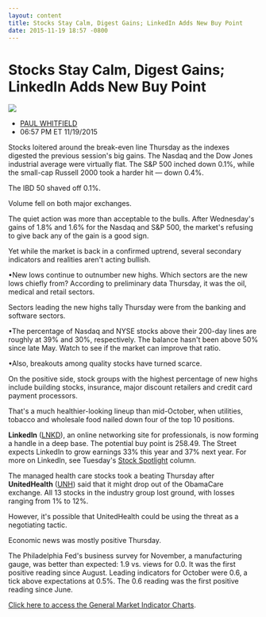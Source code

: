```yaml
---
layout: content
title: Stocks Stay Calm, Digest Gains; LinkedIn Adds New Buy Point
date: 2015-11-19 18:57 -0800
---
```



Stocks Stay Calm, Digest Gains; LinkedIn Adds New Buy Point
============================================================


![](https://www.investors.com/wp-content/uploads/ibd-migrated-images/MPv_151120_153012052_68813.png)

* [PAUL WHITFIELD](https://www.investors.com/author/whitfieldp/ "Posts by PAUL WHITFIELD")
* 06:57 PM ET 11/19/2015




  

Stocks loitered around the break-even line Thursday as the indexes digested the previous session's big gains. The Nasdaq and the Dow Jones industrial average were virtually flat. The S&P 500 inched down 0.1%, while the small-cap Russell 2000 took a harder hit — down 0.4%.

  

The IBD 50 shaved off 0.1%.

  

Volume fell on both major exchanges.

  

The quiet action was more than acceptable to the bulls. After Wednesday's gains of 1.8% and 1.6% for the Nasdaq and S&P 500, the market's refusing to give back any of the gain is a good sign.

  

Yet while the market is back in a confirmed uptrend, several secondary indicators and realities aren't acting bullish.

  

•New lows continue to outnumber new highs. Which sectors are the new lows chiefly from? According to preliminary data Thursday, it was the oil, medical and retail sectors.

  

Sectors leading the new highs tally Thursday were from the banking and software sectors.

  

•The percentage of Nasdaq and NYSE stocks above their 200-day lines are roughly at 39% and 30%, respectively. The balance hasn't been above 50% since late May. Watch to see if the market can improve that ratio.

  

•Also, breakouts among quality stocks have turned scarce.

  

On the positive side, stock groups with the highest percentage of new highs include building stocks, insurance, major discount retailers and credit card payment processors.

  

That's a much healthier-looking lineup than mid-October, when utilities, tobacco and wholesale food nailed down four of the top 10 positions.

  

**LinkedIn** ([LNKD](https://research.investors.com/quote.aspx?symbol=LNKD)), an online networking site for professionals, is now forming a handle in a deep base. The potential buy point is 258.49. The Street expects LinkedIn to grow earnings 33% this year and 37% next year. For more on LinkedIn, see Tuesday's [Stock Spotlight](http://news.investors.com/investing-stock-spotlight/111615-780995-linkedin-buy-or-sell.htm) column.

  

The managed health care stocks took a beating Thursday after **UnitedHealth** ([UNH](https://research.investors.com/quote.aspx?symbol=UNH)) said that it might drop out of the ObamaCare exchange. All 13 stocks in the industry group lost ground, with losses ranging from 1% to 12%.

  

However, it's possible that UnitedHealth could be using the threat as a negotiating tactic.

  

Economic news was mostly positive Thursday.

  

The Philadelphia Fed's business survey for November, a manufacturing gauge, was better than expected: 1.9 vs. views for 0.0. It was the first positive reading since August. Leading indicators for October were 0.6, a tick above expectations at 0.5%. The 0.6 reading was the first positive reading since June.

  

[Click here to access the General Market Indicator Charts](https://www.investors.com/pdf/GMI_112015.pdf).




